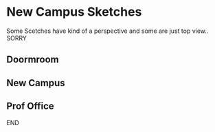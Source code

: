 # New Campus Sketches
Some Scetches have kind of a perspective and some are just top view.. SORRY

## Doormroom

## New Campus

## Prof Office

END